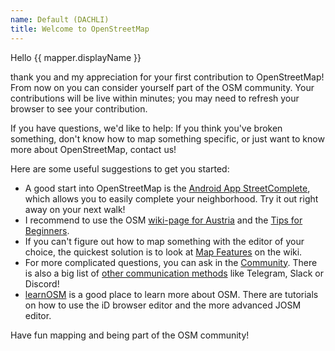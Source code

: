```yaml
---
name: Default (DACHLI)
title: Welcome to OpenStreetMap
---
```


Hello {{ mapper.displayName }}

thank you and my appreciation for your first contribution to OpenStreetMap! From now on you can consider yourself part of the OSM community. Your contributions will be live within minutes; you may need to refresh your browser to see your contribution.

If you have questions, we'd like to help: If you think you've broken something, don't know how to map something specific, or just want to know more about OpenStreetMap, contact us!

Here are some useful suggestions to get you started:

* A good start into OpenStreetMap is the [Android App StreetComplete](https://github.com/streetcomplete/StreetComplete#download), which allows you to easily complete your neighborhood. Try it out right away on your next walk!
* I recommend to use the OSM [wiki-page for Austria](https://wiki.openstreetmap.org/wiki/Austria) and the [Tips for Beginners](https://wiki.openstreetmap.org/wiki/DE:Beginners%27_guide).
* If you can't figure out how to map something with the editor of your choice, the quickest solution is to look at [Map Features](https://wiki.openstreetmap.org/wiki/DE:Map_Features) on the wiki.
* For more complicated questions, you can ask in the [Community](https://community.openstreetmap.org). There is also a big list of [other communication methods](https://wiki.openstreetmap.org/wiki/Contact_channels) like Telegram, Slack or Discord!
* [learnOSM](https://learnosm.org/de/) is a good place to learn more about OSM. There are tutorials on how to use the iD browser editor and the more advanced JOSM editor.

Have fun mapping and being part of the OSM community!
